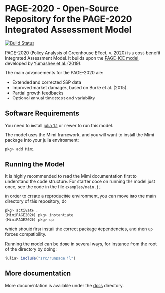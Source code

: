 # PAGE-2020 - Open-Source Repository for the PAGE-2020 Integrated Assessment Model

[![Build Status](https://travis-ci.com/openmodels/PAGE-2020.svg?branch=master)](https://travis-ci.com/openmodels/PAGE-2020)

PAGE-2020 (Policy Analysis of Greenhouse Effect, v. 2020) is a
cost-benefit Integrated Assessment Model. It builds upon
the [PAGE-ICE model](https://github.com/openmodels/PAGE-ICE/),
developed by
[Yumashev et al. (2019)](https://www.nature.com/articles/s41467-019-09863-x#Sec14).

The main advancements for the PAGE-2020 are:
 - Extended and corrected SSP data
 - Improved market damages, based on Burke et al. (2015).
 - Partial growth feedbacks
 - Optional annual timesteps and variability

## Software Requirements
You need to install [julia 1.1](https://julialang.org) or newer to run this model.

The model uses the Mimi framework, and you will want to install the
Mimi package into your julia environment:

```julia
pkg> add Mimi
```

## Running the Model

It is highly recommended to read the Mimi documentation first to
understand the code structure. For starter code on running the model
just once, see the code in the file `examples/main.jl`.

In order to create a reproducible environment, you can move into the main
directory of this repository, do
```julia
pkg> activate .
(MimiPAGE2020) pkg> instantiate
(MimiPAGE2020) pkg> up
```
which should first install the correct package dependencies, and
then `up` forces compatibility.

Running the model can be done in several ways, for instance from the root of the directory by doing:
```julia
julia> include("src/runpage.jl")
```

## More documentation

More documentation is available under
the
[docs](https://github.com/openmodels/PAGE-2020/tree/master/docs) directory.
